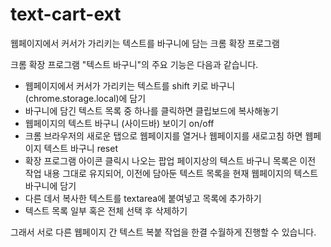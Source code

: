 # text-cart-ext
웹페이지에서 커서가 가리키는 텍스트를 바구니에 담는 크롬 확장 프로그램

크롬 확장 프로그램 "텍스트 바구니"의 주요 기능은 다음과 같습니다.

* 웹페이지에서 커서가 가리키는 텍스트를 shift 키로 바구니(chrome.storage.local)에 담기
* 바구니에 담긴 텍스트 목록 중 하나를 클릭하면 클립보드에 복사해놓기
* 웹페이지의 텍스트 바구니 (사이드바) 보이기 on/off
* 크롬 브라우저의 새로운 탭으로 웹페이지를 열거나 웹페이지를 새로고침 하면 웹페이지 텍스트 바구니 reset
* 확장 프로그램 아이콘 클릭시 나오는 팝업 페이지상의 텍스트 바구니 목록은 이전 작업 내용 그대로 유지되어, 이전에 담아둔 텍스트 목록을 현재 웹페이지의 텍스트 바구니에 담기
* 다른 데서 복사한 텍스트를 textarea에 붙여넣고 목록에 추가하기
* 텍스트 목록 일부 혹은 전체 선택 후 삭제하기

그래서 서로 다른 웹페이지 간 텍스트 복붙 작업을 한결 수월하게 진행할 수 있습니다.
